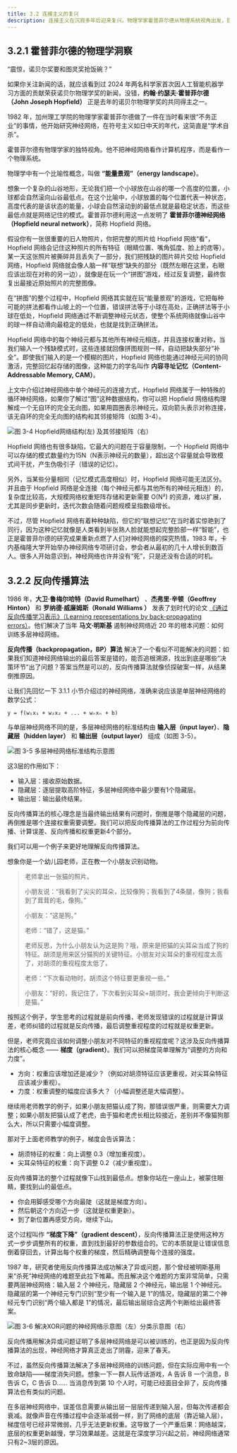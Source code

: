 ```yaml
---
title: 3.2 连接主义的复兴
description: 连接主义在沉寂多年后迎来复兴。物理学家霍普菲尔德从物理系统视角出发，提出了具备“联想记忆”能力的霍普菲尔德网络，重新点燃了学界对神经网络的热情。随后，反向传播算法的提出，革命性地解决了多层神经网络的训练难题，攻克了曾终结第一代神经网络的“异或问题”，为连接主义的崛起铺平了道路，尽管梯度消失等问题依然存在。
---
```


## 3.2.1 霍普菲尔德的物理学洞察

“震惊，诺贝尔奖要和图灵奖抢饭碗？”

如果你关注新闻的话，就应该看到过 2024 年两名科学家首次因人工智能机器学习方面的贡献荣获诺贝尔物理学奖的新闻，没错，**约翰·约瑟夫·霍普菲尔德（John Joseph Hopfield）** 正是去年的诺贝尔物理学奖的共同得主之一。

1982 年，加州理工学院的物理学家霍普菲尔德做了一件在当时看来很“不务正业”的事情，他开始研究神经网络，在符号主义如日中天的年代，这简直是“学术自杀”。

霍普菲尔德有物理学家的独特视角。他不把神经网络看作计算机程序，而是看作一个物理系统。

物理学中有一个比喻性概念，叫做 **“能量景观”（energy landscape）**。

想象一个复杂的山谷地形，无论我们把一个小球放在山谷的哪一个高度的位置，小球都会自然滚向山谷最低点。在这个比喻中，小球放置的每个位置代表一种状态，高度代表的是该状态的能量，小球会自然滚动到的最低点就是最稳定状态，而这些最低点就是网络记住的模式。霍普菲尔德利用这一点发明了 **霍普菲尔德神经网络（Hopfield neural network）**，简称 Hopfield 网络。

假设你有一张很重要的旧人物照片，你把完整的照片给 Hopfield 网络“看”，Hopfield 网络会记住这种照片的所有特征（眼睛位置、嘴角弧度、脸上的痣等）。某一天这张照片被撕碎并且丢失了一部分，我们把残缺的图片碎片交给 Hopfield 网络，Hopfield 网络就会像人脑一样“联想”缺失的部分（既然左眼在这里，右眼应该出现在对称的另一边），就像是在玩一个“拼图”游戏，经过反复调整，最终恢复出最接近原始照片的完整图像。

在“拼图”的整个过程中，Hopfield 网络其实就在玩“能量景观”的游戏，它把每种可能的拼法都看作山坡上的一个位置，错误拼法等于小球在高处，正确拼法等于小球在低处，Hopfield 网络通过不断调整神经元状态，使整个系统网络就像山谷中的球一样自动滑向最稳定的低处，也就是找到正确拼法。

Hopfield 网络中的每个神经元都与其他所有神经元相连，并且连接权重对称，当我们输入一个残缺模式时，这些连接就回像拼图规则一样，自动把缺失部分“补全”。即使我们输入的是一个模糊的图片，Hopfield 网络也能通过神经元间的协同激活，完整回忆起存储的图像，这种能力的学名叫作 **内容寻址记忆（Content-Addressable Memory, CAM）**。

上文中介绍过神经网络中单个神经元的连接方式，Hopfield 网络属于一种特殊的循环神经网络，如果你了解过“图”这种数据结构，你可以把 Hopfield 网络结构理解成一个无自环的完全无向图，如果用圆圈表示神经元，双向箭头表示对称连接，该无自环的完全无向图的结构和其邻接矩阵（如图 3-4）。

![图 3-4 Hopfield网络结构(左) 及其邻接矩阵（右）](https://cdn.isboyjc.com/ai-evolution/1756137207508.png)

Hopfield 网络也有很多缺陷，它最大的问题在于容量限制，一个 Hopfield 网络中可以存储的模式数量约为15N（N表示神经元的数量），超出这个容量就会导致模式间干扰，产生伪吸引子（错误的记忆）。

另外，当某些分量相同（记忆模式高度相似）时，Hopfield 网络可能无法区分。并且由于 Hopfield 网络是全连接（每个神经元都与其他所有的神经元相连）的，复杂度比较高，大规模网络权重矩阵存储和更新需要 O(N²) 的资源，难以扩展，尤其是同步更新时，迭代次数会随着问题规模呈指数级增长。

不过，尽管 Hopfield 网络有着种种缺陷，但它的“联想记忆”在当时着实惊艳到了同行，因为这种记忆就像是人类看到半张熟人脸就能想起完整脸部一样“智能”，也正是霍普菲尔德的研究成果重新点燃了人们对神经网络的探究热情，1983 年，卡内基梅隆大学开始举办神经网络专项研讨会，参会者从最初的几十人增长到数百人。很多人开始意识到，神经网络也许并没有“死”，只是还没有合适的时机。

## 3.2.2 反向传播算法

1986 年，**大卫·鲁梅尔哈特（David Rumelhart）** 、**杰弗里·辛顿（Geoffrey Hinton）** 和 **罗纳德·威廉姆斯（Ronald Williams ）** 发表了划时代的论文 [《通过反向传播学习表示》（Learning representations by back-propagating errors）](https://doi.org/10.1038%2F323533a0)。他们解决了当年 **马文·明斯基** 遏制神经网络近 20 年的根本问题：如何训练多层神经网络。

**反向传播（backpropagation，BP）算法** 解决了一个看似不可能解决的问题：如果我们知道神经网络输出的最后答案是错的，能否追根溯源，找出到底是哪些“决策环节”出了问题？答案当然是可以的，反向传播算法就像侦探破案一样，从结果倒推原因。

让我们先回忆一下 3.1.1 小节介绍过的神经网络，准确来说应该是单层神经网络的数学公式：

```
y = f(w₁x₁ + w₂x₂ + ... + wₙxₙ + b)
```

与单层神经网络不同的是，多层神经网络的标准结构由 **输入层（input layer）**、**隐藏层（hidden layer）** 和 **输出层（output layer）** 组成（如图 3-5）。

![图 3-5 多层神经网络标准结构示意图](https://cdn.isboyjc.com/ai-evolution/1756137243518.png)

这3层的作用如下：

- 输入层：接收原始数据。
- 隐藏层：逐层提取高阶特征，多层神经网络中最少要有1个隐藏层。
- 输出层：输出最终结果。

反向传播算法的核心理念是当最终输出结果有问题时，倒推是哪个隐藏层的问题，再倒推是哪个连接权重需要调整。我们可以把反向传播算法的工作过程分为前向传播、计算误差、反向传播和权重更新4个部分。

我们可以用一个例子来更好地理解反向传播算法。

想象你是一个幼儿园老师，正在教一个小朋友识别动物。

> 老师拿出一张猫的照片。
> 
> 小朋友说：“我看到了尖尖的耳朵，比较像狗；我看到了4条腿，像狗；我看到了茸茸的毛，像狗。”
>
> 小朋友：“这是狗。”
>
> 老师：“错了，这是猫。”
>
> 老师反思，为什么小朋友认为这是狗？哦，原来是把猫的尖耳朵当成了狗的特征。胡须是用来区分猫狗的关键特征。小朋友对尖耳朵的重视程度太高了，对胡须的重视程度太低了。
>
> 老师：“下次看动物时，胡须这个特征要更重视一些。”
>
> 小朋友：“好的，我记住了，下次看到尖耳朵+胡须时，我会更倾向于判断这是猫。”

按照这个例子，学生思考的过程就是前向传播，老师发现错误的过程就是计算误差，老师纠错的过程就是反向传播，最后调整重视程度的过程就是权重更新。

但是，老师究竟应该如何调整小朋友对不同特征的重视程度呢？这涉及反向传播算法的核心概念 —— **梯度（gradient）**。我们可以把梯度简单理解为“调整的方向和力度”。

- 方向：权重应该增加还是减少？（例如对胡须特征应该更重视，对尖耳朵特征应该减少重视）。
- 力度：权重调整的幅度应该多大？（小幅调整还是大幅调整）。

继续用老师教学的例子，如果小朋友把猫认成了狗，那错误很严重，则需要大力调整；如果小朋友把猫认成了老虎，由于猫和老虎长相比较接近，差别并不像猫狗那么大，所以只需要小幅度调整。

那对于上面老师教学的例子，梯度会告诉算法：

- 胡须特征的权重：向上调整 0.3（增加重视度）。
- 尖耳朵特征的权重：向下调整 0.2（减少重视度）。

反向传播算法的整个过程就像下山找到最低点。想象你站在一座山上，被蒙住眼睛，要找到山的最低点。

- 你会用脚感受哪个方向最陡（这就是梯度方向）。
- 然后朝这个方向迈一步（这就是权重更新）。
- 到了新位置再感受方向，继续下山。

这个过程叫作 **“梯度下降”（gradient descent）**，反向传播算法正是使用这种方式一步步调整所有的权重，直到找到最好的参数组合的。它的本质就是让错误信息倒着穿回去，计算出每个权重的梯度，然后精确调整每个连接的强度。

1987 年，研究者使用反向传播算法成功解决了异或问题，那个曾经被明斯基用来“杀死”神经网络的难题至此拉下帷幕。而且解决这个难题的方案非常简单，只需要两层神经网络：输入层 2 个神经元，隐藏层 2 个神经元，输出层 1 个神经元。隐藏层的第一个神经元专门识别“至少有一个输入是 1”的情况，隐藏层的第二个神经元专门识别“两个输入都是 1”的情况，最后输出层综合这两个判断给出最终答案。

![图 3-6 解决XOR问题的神经网络示意图（左）分类示意图（右）](https://cdn.isboyjc.com/ai-evolution/1756137297027.png)

反向传播用解决异或问题证明了多层神经网络是可以被训练的，也正是因为反向传播算法的出现，神经网络才算真正走出了阴霾，迎来了春天。

不过，虽然反向传播算法解决了多层神经网络的训练问题，但在实际应用中有一个致命缺陷——梯度消失问题。想象一下一群人玩传话游戏，A 告诉 B 一个消息，B 告诉 C，C 告诉 D…… 当消息传到第 10 个人时，可能已经面目全非了，反向传播算法也有类似的问题。

在多层神经网络中，误差信息需要从输出层一层层传递到输入层，但每次传递都会衰减。就像声音在传播过程中会逐渐减弱一样，到了网络的底层（靠近输入层），梯度信号已经非常微弱，几乎无法更新权重。这导致了一个严重后果：网络越深，底层的权重更新越慢，学习效果越差。这就是在深度学习兴起之前，神经网络通常只有2~3层的原因。